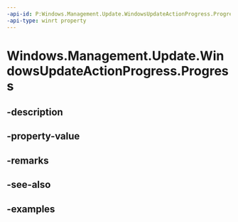 ```yaml
---
-api-id: P:Windows.Management.Update.WindowsUpdateActionProgress.Progress
-api-type: winrt property
---
```


# Windows.Management.Update.WindowsUpdateActionProgress.Progress

<!--
public double Progress { get; }
-->


## -description

## -property-value

## -remarks

## -see-also

## -examples


